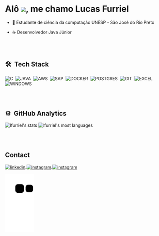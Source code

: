 <h1 align="left">Alô <img src="https://raw.githubusercontent.com/kaueMarques/kaueMarques/master/hi.gif" height="30px">, me chamo Lucas Furriel</h1>


- 📖 Estudante de ciência da computação UNESP - São José do Rio Preto 

- ☕ Desenvolvedor Java Júnior



<br><br>

## 🛠 &nbsp;Tech Stack

![C](https://img.shields.io/badge/C-00599C?style=for-the-badge&logo=c&logoColor=white)&nbsp;
![JAVA](https://img.shields.io/badge/Java-ED8B00?style=for-the-badge&logo=java&logoColor=white)&nbsp;
![AWS](https://img.shields.io/badge/Amazon_AWS-232F3E?style=for-the-badge&logo=amazon-aws&logoColor=white)&nbsp;
![SAP](https://img.shields.io/badge/SAP-0FAAFF?style=for-the-badge&logo=sap&logoColor=white)&nbsp;
![DOCKER](https://img.shields.io/badge/Docker-2496ED?style=for-the-badge&logo=docker&logoColor=white)&nbsp;
![POSTGRES](https://img.shields.io/badge/PostgreSQL-316192?style=for-the-badge&logo=postgresql&logoColor=white)&nbsp;
![GIT](https://img.shields.io/badge/Git-E34F26?style=for-the-badge&logo=git&logoColor=white)&nbsp;
![EXCEL](https://img.shields.io/badge/Microsoft_Excel-217346?style=for-the-badge&logo=microsoft-excel&logoColor=white)&nbsp;
![WINDOWS](https://img.shields.io/badge/Windows-017AD7?style=for-the-badge&logo=windows&logoColor=white)&nbsp;

<br><br>

## ⚙️ &nbsp;GitHub Analytics


<p align="left">
<img width="530em" src="https://github-readme-stats.vercel.app/api?username=lfurriel&show_icons=true&theme=outrun" alt="lfurriel's stats"/>
<img width="530em" src="https://github-readme-stats.vercel.app/api/top-langs/?username=lfurriel&layout=compact&theme=outrun" alt="lfurriel's most languages"/>
</p>


<br><br>

## Contact

<a href="https://www.linkedin.com/in/lucas-furriel-rodrigues-97a75020b/" target="_blank">
  <img align="center" src="https://img.shields.io/badge/LinkedIn-0077B5?style=for-the-badge&logo=linkedin&logoColor=white" alt="linkedin"/>
</a>
<a href="https://www.instagram.com/fufurrii/" target="_blank">
 <img align="center" src="https://img.shields.io/badge/Instagram-E4405F?style=for-the-badge&logo=instagram&logoColor=white" alt="instagram"/>
</a>
<a href="https://github.com/Lfurriel" target="_blank">
 <img align="center" src="https://img.shields.io/badge/GitHub-100000?style=for-the-badge&logo=github&logoColor=white" alt="instagram"/>
</a>

![Snake animation](https://github.com/Lfurriel/Lfurriel/blob/output/github-contribution-grid-snake.svg)
</p>
